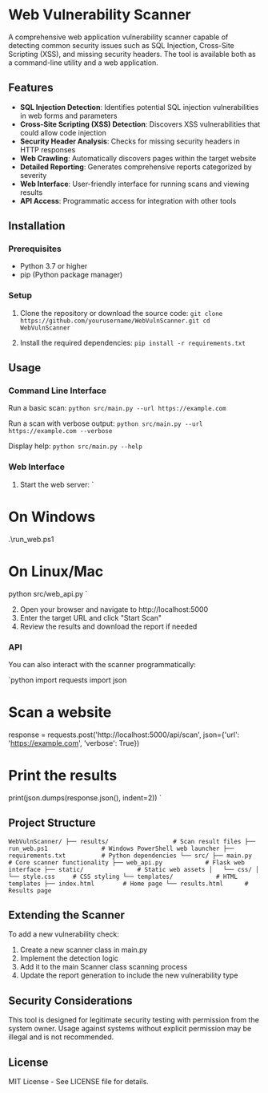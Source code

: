 ﻿# Web Vulnerability Scanner

A comprehensive web application vulnerability scanner capable of detecting common security issues such as SQL Injection, Cross-Site Scripting (XSS), and missing security headers. The tool is available both as a command-line utility and a web application.

## Features

- **SQL Injection Detection**: Identifies potential SQL injection vulnerabilities in web forms and parameters
- **Cross-Site Scripting (XSS) Detection**: Discovers XSS vulnerabilities that could allow code injection
- **Security Header Analysis**: Checks for missing security headers in HTTP responses
- **Web Crawling**: Automatically discovers pages within the target website
- **Detailed Reporting**: Generates comprehensive reports categorized by severity
- **Web Interface**: User-friendly interface for running scans and viewing results
- **API Access**: Programmatic access for integration with other tools

## Installation

### Prerequisites

- Python 3.7 or higher
- pip (Python package manager)

### Setup

1. Clone the repository or download the source code:
`
git clone https://github.com/yourusername/WebVulnScanner.git
cd WebVulnScanner
`

2. Install the required dependencies:
`
pip install -r requirements.txt
`

## Usage

### Command Line Interface

Run a basic scan:
`
python src/main.py --url https://example.com
`

Run a scan with verbose output:
`
python src/main.py --url https://example.com --verbose
`

Display help:
`
python src/main.py --help
`

### Web Interface

1. Start the web server:
`
# On Windows
.\run_web.ps1

# On Linux/Mac
python src/web_api.py
`

2. Open your browser and navigate to http://localhost:5000
3. Enter the target URL and click "Start Scan"
4. Review the results and download the report if needed

### API

You can also interact with the scanner programmatically:

`python
import requests
import json

# Scan a website
response = requests.post('http://localhost:5000/api/scan', 
    json={'url': 'https://example.com', 'verbose': True})

# Print the results
print(json.dumps(response.json(), indent=2))
`

## Project Structure

`
WebVulnScanner/
├── results/                  # Scan result files
├── run_web.ps1               # Windows PowerShell web launcher
├── requirements.txt          # Python dependencies
└── src/
    ├── main.py               # Core scanner functionality
    ├── web_api.py            # Flask web interface
    ├── static/               # Static web assets
    │   └── css/
    │       └── style.css     # CSS styling
    └── templates/            # HTML templates
        ├── index.html        # Home page
        └── results.html      # Results page
`

## Extending the Scanner

To add a new vulnerability check:
1. Create a new scanner class in main.py
2. Implement the detection logic
3. Add it to the main Scanner class scanning process
4. Update the report generation to include the new vulnerability type

## Security Considerations

This tool is designed for legitimate security testing with permission from the system owner. Usage against systems without explicit permission may be illegal and is not recommended.

## License

MIT License - See LICENSE file for details.
